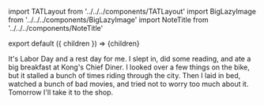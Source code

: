 import TATLayout from '../../../components/TATLayout'
import BigLazyImage from '../../../components/BigLazyImage'
import NoteTitle from '../../../components/NoteTitle'

export default ({ children }) => <TATLayout prev="2018-09-02" next="2018-09-04" >{children}</TATLayout>

<NoteTitle
  title="September 3, 2018 &mdash; Colorado"
  subtitle="0 miles"
/>

It's Labor Day and a rest day for me. I slept in, did some reading, and ate a big breakfast at Kong's Chief Diner. I looked over a few things on the bike, but it stalled a bunch of times riding through the city. Then I laid in bed, watched a bunch of bad movies, and tried not to worry too much about it. Tomorrow I'll take it to the shop.

<BigLazyImage src="https://s3.amazonaws.com/tat.honkytonk.in/17/IMG_2885.jpg" />
